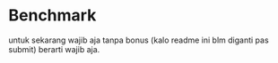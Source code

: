 # Benchmark 

untuk sekarang wajib aja tanpa bonus (kalo readme ini blm diganti pas submit) berarti wajib aja. 
